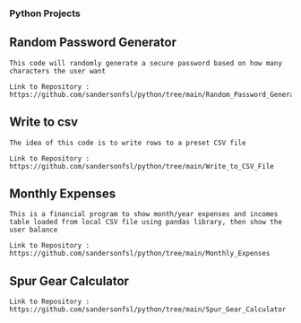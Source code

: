 ### Python Projects
## Random Password Generator 

    This code will randomly generate a secure password based on how many characters the user want

    Link to Repository : https://github.com/sandersonfsl/python/tree/main/Random_Password_Generator
## Write to csv

    The idea of this code is to write rows to a preset CSV file

    Link to Repository : https://github.com/sandersonfsl/python/tree/main/Write_to_CSV_File

## Monthly Expenses

    This is a financial program to show month/year expenses and incomes table loaded from local CSV file using pandas library, then show the user balance

    Link to Repository : https://github.com/sandersonfsl/python/tree/main/Monthly_Expenses


## Spur Gear Calculator


    Link to Repository : https://github.com/sandersonfsl/python/tree/main/Spur_Gear_Calculator